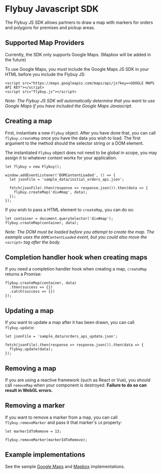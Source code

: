 # Flybuy Javascript SDK

The Flybuy JS SDK allows partners to draw a map with markers for orders and polygons for premises and pickup areas.

## Supported Map Providers

Currently, the SDK only supports Google Maps. (Mapbox will be added in the future)

To use Google Maps, you *must* include the Google Maps JS SDK in your HTML before you include the Flybuy JS:
```
<script src="https://maps.googleapis.com/maps/api/js?key=<GOOGLE MAPS API KEY"></script>
<script src="flybuy.js"></script>
```

_Note: The Flybuy JS SDK will automatically determine that you want to use Google Maps if you have included the Google Maps Javascript._

## Creating a map

First, instantiate a new `Flybuy` object. After you have done that, you can call `flybuy.createMap` once you have the data you wish to load. The first argument to the method should the selector string or a DOM element.

The instantiated `Flybuy` object does not need to be global in scope, you may assign it to whatever context works for your application.

```
let flybuy = new Flybuy();

window.addEventListener('DOMContentLoaded', () => {
  let jsonFile = 'sample_data/initial_orders_api.json';

  fetch(jsonFile).then(response => response.json()).then(data => {
    flybuy.createMap('div#map', data);
  });
});
```

If you wish to pass a HTML element to `createMap`, you can do so:

```
let container = document.querySelector('div#map');
flybuy.createMap(container, data);
```

_Note: The DOM must be loaded before you attempt to create the map. The example uses the `DOMContentLoaded` event, but you could also move the `<script>` tag after the body._

## Completion handler hook when creating maps

If you need a completion handler hook when creating a map, `createMap` returns a Promise:
```
flybuy.createMap(container, data)
  .then(success => {})
  .catch(success => {})
});
```

## Updating a map

If you want to update a map after it has been drawn, you can call `flybuy.update`:
```
let jsonFile = 'sample_data/orders_api_update.json';

fetch(jsonFile).then(response => response.json()).then(data => {
  flybuy.update(data);
});
```

## Removing a map

If you are using a reactive framework (such as React or Vue), you should call `removeMap` when your component is destroyed. **Failure to do so can result in WebGL errors.**

## Removing a marker

If you want to remove a marker from a map, you can call `flybuy.removeMarker` and pass it that marker's `id` property:
```
let markerIdToRemove = 13;

flybuy.removeMarker(markerIdToRemove);
```

## Example implementations

See the sample [Google Maps](google.html) and [Mapbox](mapbox.html) implementations.
